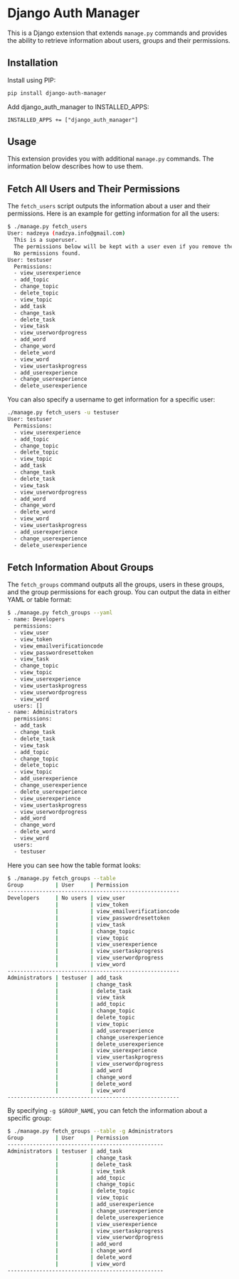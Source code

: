 # Django Auth Manager

This is a Django extension that extends `manage.py` commands and provides the ability to retrieve information about users, groups and their permissions.

## Installation

Install using PIP:

```bash
pip install django-auth-manager
```

Add django\_auth\_manager to INSTALLED\_APPS:

```
INSTALLED_APPS += ["django_auth_manager"]
```

## Usage

This extension provides you with additional `manage.py` commands. The information below describes how to use them.

## Fetch All Users and Their Permissions

The `fetch_users` script outputs the information about a user and their permissions. Here is an example for getting information for all the users:

```bash
$ ./manage.py fetch_users
User: nadzeya (nadzya.info@gmail.com)
  This is a superuser.
  The permissions below will be kept with a user even if you remove the superuser bit from their account.
  No permissions found.
User: testuser
  Permissions:
  - view_userexperience
  - add_topic
  - change_topic
  - delete_topic
  - view_topic
  - add_task
  - change_task
  - delete_task
  - view_task
  - view_userwordprogress
  - add_word
  - change_word
  - delete_word
  - view_word
  - view_usertaskprogress
  - add_userexperience
  - change_userexperience
  - delete_userexperience
```

You can also specify a username to get information for a specific user:

```bash
./manage.py fetch_users -u testuser
User: testuser
  Permissions:
  - view_userexperience
  - add_topic
  - change_topic
  - delete_topic
  - view_topic
  - add_task
  - change_task
  - delete_task
  - view_task
  - view_userwordprogress
  - add_word
  - change_word
  - delete_word
  - view_word
  - view_usertaskprogress
  - add_userexperience
  - change_userexperience
  - delete_userexperience
```


## Fetch Information About Groups

The `fetch_groups` command outputs all the groups, users in these groups, and the group permissions for each group. You can output the data in either YAML or table format:

```bash
$ ./manage.py fetch_groups --yaml
- name: Developers
  permissions:
  - view_user
  - view_token
  - view_emailverificationcode
  - view_passwordresettoken
  - view_task
  - change_topic
  - view_topic
  - view_userexperience
  - view_usertaskprogress
  - view_userwordprogress
  - view_word
  users: []
- name: Administrators
  permissions:
  - add_task
  - change_task
  - delete_task
  - view_task
  - add_topic
  - change_topic
  - delete_topic
  - view_topic
  - add_userexperience
  - change_userexperience
  - delete_userexperience
  - view_userexperience
  - view_usertaskprogress
  - view_userwordprogress
  - add_word
  - change_word
  - delete_word
  - view_word
  users:
  - testuser
```

Here you can see how the table format looks:

```bash
$ ./manage.py fetch_groups --table
Group          | User     | Permission                
------------------------------------------------------
Developers     | No users | view_user                 
               |          | view_token                
               |          | view_emailverificationcode
               |          | view_passwordresettoken   
               |          | view_task                 
               |          | change_topic              
               |          | view_topic                
               |          | view_userexperience       
               |          | view_usertaskprogress     
               |          | view_userwordprogress     
               |          | view_word                 
------------------------------------------------------
Administrators | testuser | add_task                  
               |          | change_task               
               |          | delete_task               
               |          | view_task                 
               |          | add_topic                 
               |          | change_topic              
               |          | delete_topic              
               |          | view_topic                
               |          | add_userexperience        
               |          | change_userexperience     
               |          | delete_userexperience     
               |          | view_userexperience       
               |          | view_usertaskprogress     
               |          | view_userwordprogress     
               |          | add_word                  
               |          | change_word               
               |          | delete_word               
               |          | view_word                 
------------------------------------------------------
```

By specifying `-g $GROUP_NAME`, you can fetch the information about a specific group:

```bash
$ ./manage.py fetch_groups --table -g Administrators
Group          | User     | Permission           
-------------------------------------------------
Administrators | testuser | add_task             
               |          | change_task          
               |          | delete_task          
               |          | view_task            
               |          | add_topic            
               |          | change_topic         
               |          | delete_topic         
               |          | view_topic           
               |          | add_userexperience   
               |          | change_userexperience
               |          | delete_userexperience
               |          | view_userexperience  
               |          | view_usertaskprogress
               |          | view_userwordprogress
               |          | add_word             
               |          | change_word          
               |          | delete_word          
               |          | view_word            
-------------------------------------------------
```
